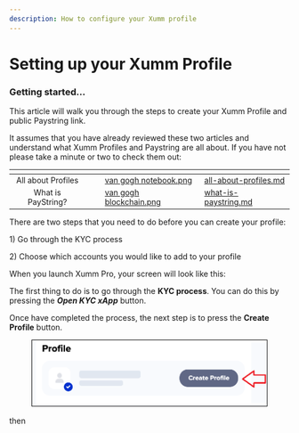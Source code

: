 ```yaml
---
description: How to configure your Xumm profile
---
```


# Setting up your Xumm Profile

### Getting started...

This article will walk you through the steps to create your Xumm Profile and public Paystring link.

It assumes that you have already reviewed these two articles and understand what Xumm Profiles and Paystring are all about. If you have not please take a minute or two to check them out:

<table data-view="cards"><thead><tr><th align="center"></th><th data-hidden></th><th data-hidden></th><th data-hidden data-card-cover data-type="files"></th><th data-hidden data-card-target data-type="content-ref"></th></tr></thead><tbody><tr><td align="center">All about Profiles</td><td></td><td></td><td><a href="../../../../.gitbook/assets/van gogh notebook.png">van gogh notebook.png</a></td><td><a href="all-about-profiles.md">all-about-profiles.md</a></td></tr><tr><td align="center">What is PayString?</td><td></td><td></td><td><a href="../../../../.gitbook/assets/van gogh blockchain.png">van gogh blockchain.png</a></td><td><a href="what-is-paystring.md">what-is-paystring.md</a></td></tr></tbody></table>

There are two steps that you need to do before you can create your profile:

1\) Go through the KYC process

2\) Choose which accounts you would like to add to your profile



When you launch Xumm Pro, your screen will look like this:



The first thing to do is to go through the **KYC process**.  You can do this by pressing the _**Open KYC xApp**_ button.&#x20;

Once have completed the process, the next step is to press the **Create Profile** button.

<figure><img src="../../../../.gitbook/assets/Create Profile button (1).png" alt=""><figcaption></figcaption></figure>

then&#x20;
